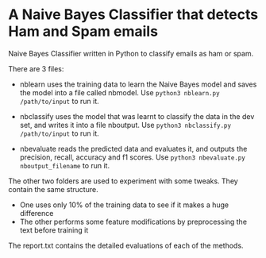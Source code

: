 # A Naive Bayes Classifier that detects Ham and Spam emails
Naive Bayes Classifier written in Python to classify emails as ham or spam.

There are 3 files: 
* nblearn uses the training data to learn the Naive Bayes model and saves the model into a file called nbmodel. 
Use `python3 nblearn.py /path/to/input` to run it.

* nbclassify uses the model that was learnt to classify the data in the dev set, and writes it into a file nboutput. Use `python3 nbclassify.py /path/to/input` to run it.

* nbevaluate reads the predicted data and evaluates it, and outputs the precision, recall, accuracy and f1 scores. 
Use `python3 nbevaluate.py nboutput_filename` to run it.

The other two folders are used to experiment with some tweaks. They contain the same structure. 
* One uses only 10% of the training data to see if it makes a huge difference 
* The other performs some feature modifications by preprocessing the text before training it

The report.txt contains the detailed evaluations of each of the methods. 

